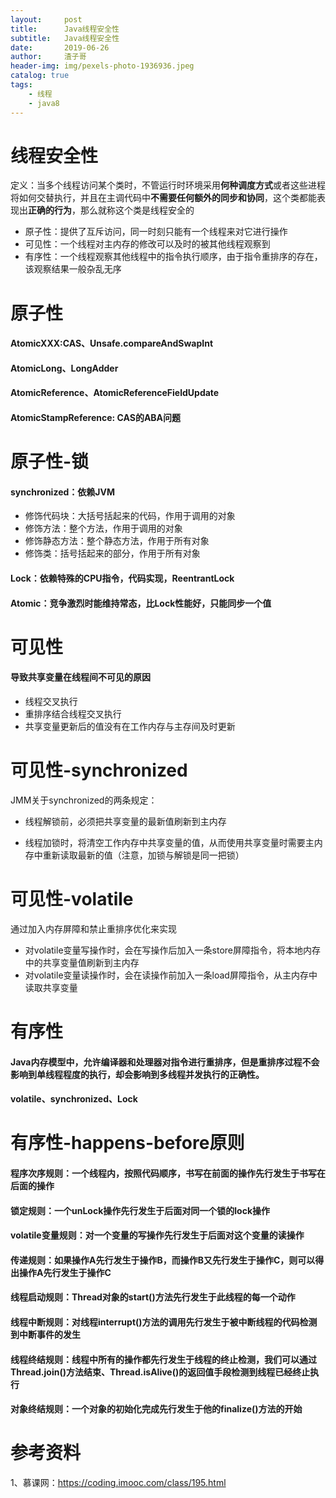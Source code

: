 ```yaml
---
layout:     post
title:      Java线程安全性
subtitle:   Java线程安全性
date:       2019-06-26
author:     渣子哥
header-img: img/pexels-photo-1936936.jpeg
catalog: true
tags:
    - 线程
    - java8
---
```


# 线程安全性

定义：当多个线程访问某个类时，不管运行时环境采用**何种调度方式**或者这些进程将如何交替执行，并且在主调代码中**不需要任何额外的同步和协同**，这个类都能表现出**正确的行为**，那么就称这个类是线程安全的

- 原子性：提供了互斥访问，同一时刻只能有一个线程来对它进行操作
- 可见性：一个线程对主内存的修改可以及时的被其他线程观察到
- 有序性：一个线程观察其他线程中的指令执行顺序，由于指令重排序的存在，该观察结果一般杂乱无序



# 原子性

#### AtomicXXX:CAS、Unsafe.compareAndSwapInt

#### AtomicLong、LongAdder

#### AtomicReference、AtomicReferenceFieldUpdate

#### AtomicStampReference: CAS的ABA问题


# 原子性-锁

#### synchronized：依赖JVM

- 修饰代码块：大括号括起来的代码，作用于调用的对象
- 修饰方法：整个方法，作用于调用的对象
- 修饰静态方法：整个静态方法，作用于所有对象
- 修饰类：括号括起来的部分，作用于所有对象

#### Lock：依赖特殊的CPU指令，代码实现，ReentrantLock

#### Atomic：竞争激烈时能维持常态，比Lock性能好，只能同步一个值



# 可见性

#### 导致共享变量在线程间不可见的原因

- 线程交叉执行
- 重排序结合线程交叉执行
- 共享变量更新后的值没有在工作内存与主存间及时更新

# 可见性-synchronized

JMM关于synchronized的两条规定：

- 线程解锁前，必须把共享变量的最新值刷新到主内存

- 线程加锁时，将清空工作内存中共享变量的值，从而使用共享变量时需要主内存中重新读取最新的值（注意，加锁与解锁是同一把锁）

# 可见性-volatile

通过加入内存屏障和禁止重排序优化来实现

- 对volatile变量写操作时，会在写操作后加入一条store屏障指令，将本地内存中的共享变量值刷新到主内存
- 对volatile变量读操作时，会在读操作前加入一条load屏障指令，从主内存中读取共享变量



# 有序性

#### Java内存模型中，允许编译器和处理器对指令进行重排序，但是重排序过程不会影响到单线程程度的执行，却会影响到多线程并发执行的正确性。

#### volatile、synchronized、Lock



# 有序性-happens-before原则

#### 程序次序规则：一个线程内，按照代码顺序，书写在前面的操作先行发生于书写在后面的操作

#### 锁定规则：一个unLock操作先行发生于后面对同一个锁的lock操作

#### volatile变量规则：对一个变量的写操作先行发生于后面对这个变量的读操作

#### 传递规则：如果操作A先行发生于操作B，而操作B又先行发生于操作C，则可以得出操作A先行发生于操作C

#### 线程启动规则：Thread对象的start()方法先行发生于此线程的每一个动作

#### 线程中断规则：对线程interrupt()方法的调用先行发生于被中断线程的代码检测到中断事件的发生

#### 线程终结规则：线程中所有的操作都先行发生于线程的终止检测，我们可以通过Thread.join()方法结束、Thread.isAlive()的返回值手段检测到线程已经终止执行

#### 对象终结规则：一个对象的初始化完成先行发生于他的finalize()方法的开始










# 参考资料

1、慕课网：<https://coding.imooc.com/class/195.html>
